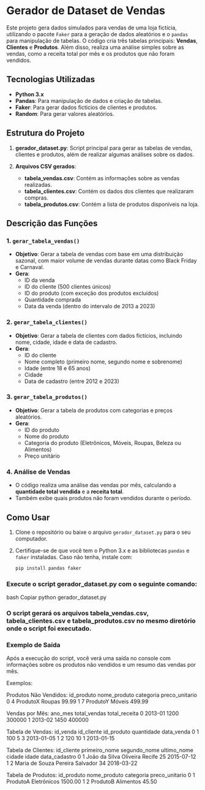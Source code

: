 # Gerador de Dataset de Vendas

Este projeto gera dados simulados para vendas de uma loja fictícia, utilizando o pacote `Faker` para a geração de dados aleatórios e o `pandas` para manipulação de tabelas. O código cria três tabelas principais: **Vendas**, **Clientes** e **Produtos**. Além disso, realiza uma análise simples sobre as vendas, como a receita total por mês e os produtos que não foram vendidos.

## Tecnologias Utilizadas

- **Python 3.x**
- **Pandas**: Para manipulação de dados e criação de tabelas.
- **Faker**: Para gerar dados fictícios de clientes e produtos.
- **Random**: Para gerar valores aleatórios.

## Estrutura do Projeto

1. **gerador_dataset.py**: Script principal para gerar as tabelas de vendas, clientes e produtos, além de realizar algumas análises sobre os dados.
   
2. **Arquivos CSV gerados**:
    - **tabela_vendas.csv**: Contém as informações sobre as vendas realizadas.
    - **tabela_clientes.csv**: Contém os dados dos clientes que realizaram compras.
    - **tabela_produtos.csv**: Contém a lista de produtos disponíveis na loja.

## Descrição das Funções

### 1. `gerar_tabela_vendas()`
   - **Objetivo**: Gerar a tabela de vendas com base em uma distribuição sazonal, com maior volume de vendas durante datas como Black Friday e Carnaval.
   - **Gera**: 
     - ID da venda
     - ID do cliente (500 clientes únicos)
     - ID do produto (com exceção dos produtos excluídos)
     - Quantidade comprada
     - Data da venda (dentro do intervalo de 2013 a 2023)

### 2. `gerar_tabela_clientes()`
   - **Objetivo**: Gerar a tabela de clientes com dados fictícios, incluindo nome, cidade, idade e data de cadastro.
   - **Gera**:
     - ID do cliente
     - Nome completo (primeiro nome, segundo nome e sobrenome)
     - Idade (entre 18 e 65 anos)
     - Cidade
     - Data de cadastro (entre 2012 e 2023)

### 3. `gerar_tabela_produtos()`
   - **Objetivo**: Gerar a tabela de produtos com categorias e preços aleatórios.
   - **Gera**:
     - ID do produto
     - Nome do produto
     - Categoria do produto (Eletrônicos, Móveis, Roupas, Beleza ou Alimentos)
     - Preço unitário

### 4. **Análise de Vendas**
   - O código realiza uma análise das vendas por mês, calculando a **quantidade total vendida** e a **receita total**.
   - Também exibe quais produtos não foram vendidos durante o período.

## Como Usar

1. Clone o repositório ou baixe o arquivo `gerador_dataset.py` para o seu computador.
2. Certifique-se de que você tem o Python 3.x e as bibliotecas `pandas` e `faker` instaladas. Caso não tenha, instale com:
   
   ```bash
   pip install pandas faker

### Execute o script gerador_dataset.py com o seguinte comando:

bash
Copiar
python gerador_dataset.py

### O script gerará os arquivos tabela_vendas.csv, tabela_clientes.csv e tabela_produtos.csv no mesmo diretório onde o script foi executado.

### Exemplo de Saída
Após a execução do script, você verá uma saída no console com informações sobre os produtos não vendidos e um resumo das vendas por mês.

Exemplos:

Produtos Não Vendidos:
   id_produto nome_produto categoria  preco_unitario
0           4   ProdutoX    Roupas            99.99
1           7   ProdutoY    Móveis            499.99

Vendas por Mês:
   ano_mes  total_vendas  total_receita
0  2013-01           1200         300000
1  2013-02           1450         400000

Tabela de Vendas:
   id_venda  id_cliente  id_produto  quantidade data_venda
0         1          100           5           3  2013-01-05
1         2          120          10           1  2013-01-15

Tabela de Clientes:
   id_cliente primeiro_nome segundo_nome  ultimo_nome    cidade  idade  data_cadastro
0          1     João         da Silva       Oliveira    Recife     25     2015-07-12
1          2     Maria         de Souza    Pereira      Salvador    34     2018-03-22

Tabela de Produtos:
   id_produto nome_produto categoria  preco_unitario
0           1   ProdutoA    Eletrônicos        1500.00
1           2   ProdutoB    Alimentos         45.50
